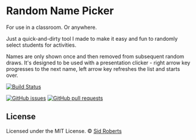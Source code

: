# Random Name Picker

For use in a classroom. Or anywhere.

Just a quick-and-dirty tool I made to make it easy and fun to randomly select students for activities.

Names are only shown once and then removed from subsequent random draws.
It's designed to be used with a presentation clicker -
right arrow key progresses to the next name, left arrow key refreshes the list and starts over.

[![Build Status](https://img.shields.io/travis/SidRoberts/random-name-picker/development.svg?style=for-the-badge)](https://travis-ci.org/SidRoberts/random-name-picker)

[![GitHub issues](https://img.shields.io/github/issues-raw/SidRoberts/random-name-picker.svg?style=for-the-badge)](https://github.com/SidRoberts/random-name-picker/issues)
[![GitHub pull requests](https://img.shields.io/github/issues-pr-raw/SidRoberts/random-name-picker.svg?style=for-the-badge)](https://github.com/SidRoberts/random-name-picker/pulls)

## License

Licensed under the MIT License.
© [Sid Roberts](https://github.com/SidRoberts)
